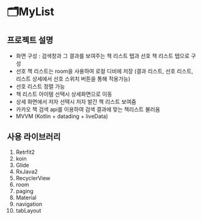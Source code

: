 # 🗂MyList

## 프로젝트 설명
* 화면 구성 : 검색창과 그 결과를 보여주는 책 리스트 탭과 선호 책 리스트 탭으로 구성 
* 선호 책 리스트는 room을 사용하여 로컬 디비에 저장 (결과 리스트, 선호 리스트, 리스트 상세에서 선호 스위치 버튼을 통해 적용가능)
* 선호 리스트 정렬 가능 
* 책 리스트 아이템 선택시 상세화면으로 이동 
* 상세 화면에서 저자 선택시 저자 발간 책 리스트 보여줌 
* 카카오 책 검색 api를 이용하여 검색 결과에 맞는 책리스트 불러옴
* MVVM (Kotlin + datading + liveData)

## 사용 라이브러리
1. Retrfit2
2. koin 
3. Glide
5. RxJava2
6. RecyclerView 
7. room
8. paging
9. Material
10. navigation
11. tabLayout
